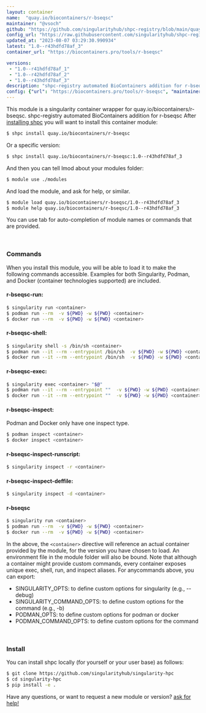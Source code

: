 ```yaml
---
layout: container
name:  "quay.io/biocontainers/r-bseqsc"
maintainer: "@vsoch"
github: "https://github.com/singularityhub/shpc-registry/blob/main/quay.io/biocontainers/r-bseqsc/container.yaml"
config_url: "https://raw.githubusercontent.com/singularityhub/shpc-registry/main/quay.io/biocontainers/r-bseqsc/container.yaml"
updated_at: "2023-08-07 03:29:30.990934"
latest: "1.0--r43hdfd78af_3"
container_url: "https://biocontainers.pro/tools/r-bseqsc"

versions:
 - "1.0--r41hdfd78af_1"
 - "1.0--r42hdfd78af_2"
 - "1.0--r43hdfd78af_3"
description: "shpc-registry automated BioContainers addition for r-bseqsc"
config: {"url": "https://biocontainers.pro/tools/r-bseqsc", "maintainer": "@vsoch", "description": "shpc-registry automated BioContainers addition for r-bseqsc", "latest": {"1.0--r43hdfd78af_3": "sha256:cd71a4c5f28427f142655a2703f9f3c403221e9959d7b193d8851f8e5d5271d9"}, "tags": {"1.0--r41hdfd78af_1": "sha256:4e4ecca76f5b96cf2285a31cafa8ab4576d5afc79a8274d91f449909f9d366a2", "1.0--r42hdfd78af_2": "sha256:2ecdf603b33718033c3e0d044460266cbce1efc8e8488838c4dda6ebcbee0dee", "1.0--r43hdfd78af_3": "sha256:cd71a4c5f28427f142655a2703f9f3c403221e9959d7b193d8851f8e5d5271d9"}, "docker": "quay.io/biocontainers/r-bseqsc"}
---
```


This module is a singularity container wrapper for quay.io/biocontainers/r-bseqsc.
shpc-registry automated BioContainers addition for r-bseqsc
After [installing shpc](#install) you will want to install this container module:


```bash
$ shpc install quay.io/biocontainers/r-bseqsc
```

Or a specific version:

```bash
$ shpc install quay.io/biocontainers/r-bseqsc:1.0--r43hdfd78af_3
```

And then you can tell lmod about your modules folder:

```bash
$ module use ./modules
```

And load the module, and ask for help, or similar.

```bash
$ module load quay.io/biocontainers/r-bseqsc/1.0--r43hdfd78af_3
$ module help quay.io/biocontainers/r-bseqsc/1.0--r43hdfd78af_3
```

You can use tab for auto-completion of module names or commands that are provided.

<br>

### Commands

When you install this module, you will be able to load it to make the following commands accessible.
Examples for both Singularity, Podman, and Docker (container technologies supported) are included.

#### r-bseqsc-run:

```bash
$ singularity run <container>
$ podman run --rm  -v ${PWD} -w ${PWD} <container>
$ docker run --rm  -v ${PWD} -w ${PWD} <container>
```

#### r-bseqsc-shell:

```bash
$ singularity shell -s /bin/sh <container>
$ podman run --it --rm --entrypoint /bin/sh  -v ${PWD} -w ${PWD} <container>
$ docker run --it --rm --entrypoint /bin/sh  -v ${PWD} -w ${PWD} <container>
```

#### r-bseqsc-exec:

```bash
$ singularity exec <container> "$@"
$ podman run --it --rm --entrypoint ""  -v ${PWD} -w ${PWD} <container> "$@"
$ docker run --it --rm --entrypoint ""  -v ${PWD} -w ${PWD} <container> "$@"
```

#### r-bseqsc-inspect:

Podman and Docker only have one inspect type.

```bash
$ podman inspect <container>
$ docker inspect <container>
```

#### r-bseqsc-inspect-runscript:

```bash
$ singularity inspect -r <container>
```

#### r-bseqsc-inspect-deffile:

```bash
$ singularity inspect -d <container>
```



#### r-bseqsc

```bash
$ singularity run <container>
$ podman run --rm  -v ${PWD} -w ${PWD} <container>
$ docker run --rm  -v ${PWD} -w ${PWD} <container>
```


In the above, the `<container>` directive will reference an actual container provided
by the module, for the version you have chosen to load. An environment file in the
module folder will also be bound. Note that although a container
might provide custom commands, every container exposes unique exec, shell, run, and
inspect aliases. For anycommands above, you can export:

 - SINGULARITY_OPTS: to define custom options for singularity (e.g., --debug)
 - SINGULARITY_COMMAND_OPTS: to define custom options for the command (e.g., -b)
 - PODMAN_OPTS: to define custom options for podman or docker
 - PODMAN_COMMAND_OPTS: to define custom options for the command

<br>

### Install

You can install shpc locally (for yourself or your user base) as follows:

```bash
$ git clone https://github.com/singularityhub/singularity-hpc
$ cd singularity-hpc
$ pip install -e .
```

Have any questions, or want to request a new module or version? [ask for help!](https://github.com/singularityhub/singularity-hpc/issues)